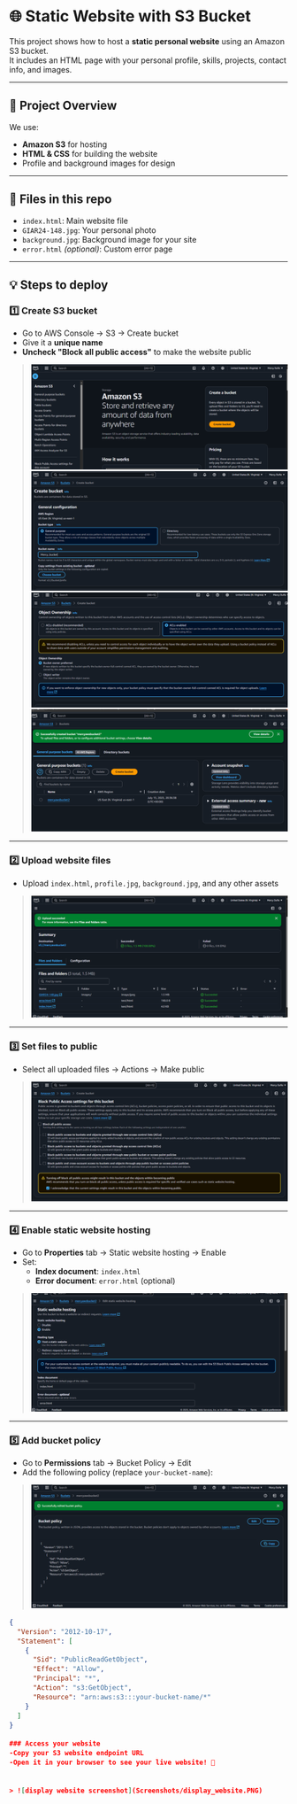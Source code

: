 # 🌐 Static Website with S3 Bucket

This project shows how to host a **static personal website** using an Amazon S3 bucket.  
It includes an HTML page with your personal profile, skills, projects, contact info, and images.

---

## 🚀 Project Overview

We use:
- **Amazon S3** for hosting
- **HTML & CSS** for building the website
- Profile and background images for design

---

## 📄 Files in this repo

- `index.html`: Main website file
- `GIAR24-148.jpg`: Your personal photo
- `background.jpg`: Background image for your site
- `error.html` *(optional)*: Custom error page

---

## 💡 Steps to deploy

### 1️⃣ Create S3 bucket

- Go to AWS Console → S3 → Create bucket
- Give it a **unique name**
- **Uncheck "Block all public access"** to make the website public

> ![Create bucket screenshot](Screenshots/create_bucket1.PNG)
  ![Create bucket screenshot](Screenshots/create_bucket2.PNG)
  ![Create bucket screenshot](Screenshots/create_bucket3.PNG)
  ![Create bucket screenshot](Screenshots/create_bucket4.PNG)
  

---

### 2️⃣ Upload website files

- Upload `index.html`, `profile.jpg`, `background.jpg`, and any other assets

> ![Upload files screenshot](Screenshots/upload_files.PNG)

---

### 3️⃣ Set files to public

- Select all uploaded files → Actions → Make public

> ![Make public screenshot](Screenshots/make_public.PNG)

---

### 4️⃣ Enable static website hosting

- Go to **Properties** tab → Static website hosting → Enable
- Set:
  - **Index document**: `index.html`
  - **Error document**: `error.html` (optional)

> ![Static hosting screenshot](Screenshots/static_hosting.PNG)

---

### 5️⃣ Add bucket policy

- Go to **Permissions** tab → Bucket Policy → Edit
- Add the following policy (replace `your-bucket-name`):


> ![Bucket Policy screenshot](Screenshots/Bucket_Policy.PNG)



```json
{
  "Version": "2012-10-17",
  "Statement": [
    {
      "Sid": "PublicReadGetObject",
      "Effect": "Allow",
      "Principal": "*",
      "Action": "s3:GetObject",
      "Resource": "arn:aws:s3:::your-bucket-name/*"
    }
  ]
}

### Access your website
-Copy your S3 website endpoint URL
-Open it in your browser to see your live website! 🎉


> ![display website screenshot](Screenshots/display_website.PNG)
